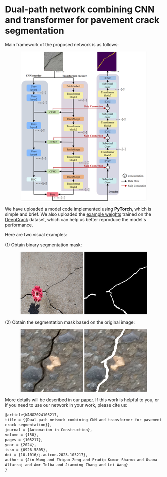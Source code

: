 # Dual-path network combining CNN and transformer for pavement crack segmentation 

Main framework of the proposed network is as follows:
<div align=center>
<img src="imgs/network.png" width="400px">
</div>

We have uploaded a model code implemented using **PyTorch**, which is simple and brief. We also uploaded the [example weights](weights/example001.pth) trained on the [DeepCrack](https://github.com/yhlleo/DeepCrack) dataset, which can help us better reproduce the model's performance.

Here are two visual examples:

(1) Obtain binary segmentation mask:
<div align=center>
<img src="imgs/21_4.png" width="200px"> <img src="results/21_4.jpg" width="200px">
</div>

(2) Obtain the segmentation mask based on the original image:
<div align=center>
<img src="imgs/27_2.png" width="200px"> <img src="results/27_2.png" width="200px">
</div>


More details will be described in our [paper](https://doi.org/10.1016/j.autcon.2023.105217). If this work is helpful to you, or if you need to use our network in your work, please cite us:
```
@article{WANG2024105217,
title = {{Dual-path network combining CNN and transformer for pavement crack segmentation}},
journal = {Automation in Construction},
volume = {158},
pages = {105217},
year = {2024},
issn = {0926-5805},
doi = {10.1016/j.autcon.2023.105217},
author = {Jin Wang and Zhigao Zeng and Pradip Kumar Sharma and Osama Alfarraj and Amr Tolba and Jianming Zhang and Lei Wang}
}
```
